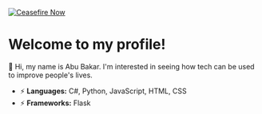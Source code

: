[![Ceasefire Now](https://badge.techforpalestine.org/ceasefire-now)](https://techforpalestine.org/learn-more)
# Welcome to my profile!
👋 Hi, my name is Abu Bakar.
I'm interested in seeing how tech can be used to improve people's lives.

- ⚡ **Languages:** C#, Python, JavaScript, HTML, CSS
- ⚡ **Frameworks:** Flask
